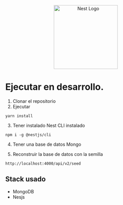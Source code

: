 <p align="center">
  <a href="http://nestjs.com/" target="blank"><img src="https://nestjs.com/img/logo-small.svg" width="200" alt="Nest Logo" /></a>
</p>

# Ejecutar en desarrollo.

1. Clonar el repositorio
2. Ejecutar

```
yarn install
```

3. Tener instalado Nest CLI instalado

```
npm i -g @nestjs/cli
```

4. Tener una base de datos Mongo

5. Reconstruir la base de datos con la semilla

```
http://localhost:4000/api/v2/seed
```

## Stack usado

- MongoDB
- Nesjs
